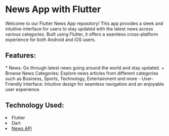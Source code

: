 # News App with Flutter
Welcome to our Flutter News App repository! This app provides a sleek and intuitive interface for users to stay updated with the latest news across various categories. Built using Flutter, it offers a seamless cross-platform experience for both Android and iOS users.

<h2>Features:</h2>
* News: Go through latest news going around the world and stay updated.
+ Browse News Categories: Explore news articles from different categories such as Business, Sports, Technology, Entertainment and more
- User-Friendly Interface: Intuitive design for seamless navigation and an enjoyable user experience.

<h2>Technology Used:</h2>
<li>Flutter</li>
<li>Dart</li>
<li><a href="https://newsapi.org/">News API</a></li>
